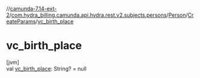 //[camunda-7.14-ext-2](../../../../index.md)/[com.hydra_billing.camunda.api.hydra.rest.v2.subjects.persons](../../index.md)/[Person](../index.md)/[CreateParams](index.md)/[vc_birth_place](vc_birth_place.md)

# vc_birth_place

[jvm]\
val [vc_birth_place](vc_birth_place.md): String? = null
